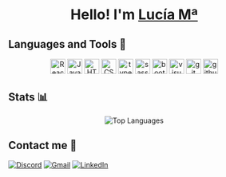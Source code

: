 <div align="center">
    <h1>Hello! I'm <a href="https://www.linkedin.com/in/luovtyrell">Lucía Mª </a></h1>
</div>

## Languages and Tools 🔨
<div align="center">
     <img alt="React" title="React" width="30px"
        src="https://cdn.jsdelivr.net/gh/devicons/devicon@latest/icons/react/react-original.svg" />
      <img alt="JavaScript" title="JavaScript" width="30px"
        src="https://cdn.jsdelivr.net/gh/devicons/devicon@latest/icons/javascript/javascript-plain.svg" />
      <img alt="HTML5" title="HTML5" width="30px"
        src="https://cdn.jsdelivr.net/gh/devicons/devicon@latest/icons/html5/html5-plain.svg" />
      <img alt="CSS3" title="CSS3" width="30px"
        src="https://cdn.jsdelivr.net/gh/devicons/devicon@latest/icons/css3/css3-plain.svg" />
      <img alt="typescript" title="TypeScript" width="30px"
        src="https://cdn.jsdelivr.net/gh/devicons/devicon@latest/icons/typescript/typescript-plain.svg" />
    <img alt="sass" title="sass" width="30px"
        src="https://cdn.jsdelivr.net/gh/devicons/devicon@latest/icons/sass/sass-original.svg" />
    <img alt="bootstrap" title="bootstrap" width="30px"
        src="https://cdn.jsdelivr.net/gh/devicons/devicon@latest/icons/bootstrap/bootstrap-original.svg" />
      <img alt="visualstudiocode" title="VisualStudioCode" width="30px"
        src="https://cdn.jsdelivr.net/gh/devicons/devicon@latest/icons/vscode/vscode-original.svg" />
      <img alt="git" title="git" width="30px"
        src="https://cdn.jsdelivr.net/gh/devicons/devicon@latest/icons/git/git-plain.svg" />
      <img alt="github" title="GitHub" width="30px"
        src="https://cdn.jsdelivr.net/gh/devicons/devicon@latest/icons/github/github-original.svg" />
    
</div>

## Stats 📊
<div align="center">
    <div style="display: flex; justify-content: center; max-width: 800px; margin: auto;">
        <img src="https://github-readme-stats.vercel.app/api/top-langs/?username=Luovtyrell&langs_count=8&layout=compact&theme=apprentice" alt="Top Languages"/>
    </div>
</div>

## Contact me 📩

[![Discord](https://img.shields.io/badge/Discord-%235865F2.svg?style=for-the-badge&logo=discord&logoColor=white)](http://discordapp.com/users/664163194989707308)
[![Gmail](https://img.shields.io/badge/Gmail-D14836?style=for-the-badge&logo=gmail&logoColor=white)](mailto:luciaorvilanova@gmail.com)
[![LinkedIn](https://img.shields.io/badge/linkedin-%230077B5.svg?style=for-the-badge&logo=linkedin&logoColor=white)](https://es.linkedin.com/in/luc%C3%ADa-m%C2%AA-ordo%C3%B1ez-vilanova-47a49a187?original_referer=https%3A%2F%2Fwww.google.com%2F)





